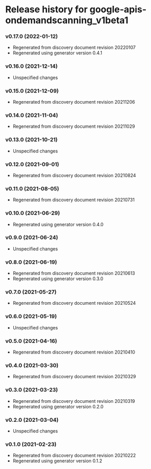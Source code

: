 # Release history for google-apis-ondemandscanning_v1beta1

### v0.17.0 (2022-01-12)

* Regenerated from discovery document revision 20220107
* Regenerated using generator version 0.4.1

### v0.16.0 (2021-12-14)

* Unspecified changes

### v0.15.0 (2021-12-09)

* Regenerated from discovery document revision 20211206

### v0.14.0 (2021-11-04)

* Regenerated from discovery document revision 20211029

### v0.13.0 (2021-10-21)

* Unspecified changes

### v0.12.0 (2021-09-01)

* Regenerated from discovery document revision 20210824

### v0.11.0 (2021-08-05)

* Regenerated from discovery document revision 20210731

### v0.10.0 (2021-06-29)

* Regenerated using generator version 0.4.0

### v0.9.0 (2021-06-24)

* Unspecified changes

### v0.8.0 (2021-06-19)

* Regenerated from discovery document revision 20210613
* Regenerated using generator version 0.3.0

### v0.7.0 (2021-05-27)

* Regenerated from discovery document revision 20210524

### v0.6.0 (2021-05-19)

* Unspecified changes

### v0.5.0 (2021-04-16)

* Regenerated from discovery document revision 20210410

### v0.4.0 (2021-03-30)

* Regenerated from discovery document revision 20210329

### v0.3.0 (2021-03-23)

* Regenerated from discovery document revision 20210319
* Regenerated using generator version 0.2.0

### v0.2.0 (2021-03-04)

* Unspecified changes

### v0.1.0 (2021-02-23)

* Regenerated from discovery document revision 20210222
* Regenerated using generator version 0.1.2

